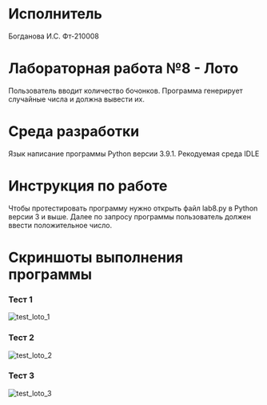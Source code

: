 # Исполнитель
Богданова И.С. Фт-210008
# Лабораторная работа №8 - Лото
Пользователь вводит количество бочонков. Программа генерирует случайные числа и должна вывести их.
# Среда разработки
Язык написание программы Python версии 3.9.1. Рекодуемая среда IDLE
# Инструкция по работе
Чтобы протестировать программу нужно открыть файл lab8.py в Python версии 3 и выше. Далее по запросу программы пользователь должен ввести положительное число. 
# Скриншоты выполнения программы
### Тест 1
![test_loto_1](https://user-images.githubusercontent.com/113433209/201520489-0233d626-0da7-42f6-8a69-fc1dcbf61524.jpg)
### Тест 2
![test_loto_2](https://user-images.githubusercontent.com/113433209/201520494-26ea6921-4157-4dec-980a-864003a5bf79.jpg)
### Тест 3
![test_loto_3](https://user-images.githubusercontent.com/113433209/201520498-a65182f9-0018-47d1-8e22-b4b14213f676.jpg)
